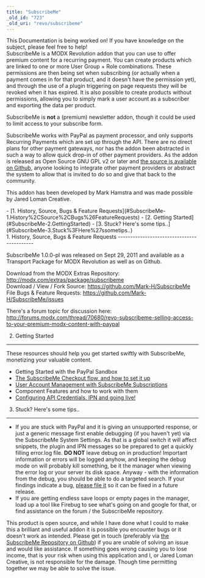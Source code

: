 ```yaml
---
title: "SubscribeMe"
_old_id: "723"
_old_uri: "revo/subscribeme"
---
```


<div class="note">This Documentation is being worked on! If you have knowledge on the subject, please feel free to help!</div>SubscribeMe is a MODX Revolution addon that you can use to offer premium content for a recurring payment. You can create products which are linked to one or more User Group + Role combinations. These permissions are then being set when subscribing (or actually when a payment comes in for that product, and it doesn't have the permission yet), and through the use of a plugin triggering on page requests they will be revoked when it has expired. It is also possible to create products without permissions, allowing you to simply mark a user account as a subscriber and exporting the data per product.

SubscribeMe is **not** a (premium) newsletter addon, though it could be used to limit access to your subscribe form.

SubscribeMe works with PayPal as payment processor, and only supports Recurring Payments which are set up through the API. There are no direct plans for other payment gateways, nor has the addon been abstracted in such a way to allow quick drop-in of other payment providers. As the addon is released as Open Source GNU GPL v2 or later and [the source is available on Github](https://github.com/Mark-H/SubscribeMe/), anyone looking to integrate other payment providers or abstract the system to allow that is invited to do so and give that back to the community.

This addon has been developed by Mark Hamstra and was made possible by Jared Loman Creative.

<div>- [1. History, Source, Bugs & Feature Requests](#SubscribeMe-1.History%2CSource%2CBugs%26FeatureRequests)
- [2. Getting Started](#SubscribeMe-2.GettingStarted)
- [3. Stuck? Here's some tips..](#SubscribeMe-3.Stuck%3FHere%27ssometips..)

</div>1. History, Source, Bugs & Feature Requests
-------------------------------------------

SubscribeMe 1.0.0-pl was released on Sept 29, 2011 and available as a Transport Package for MODX Revolution as well as on Github.

Download from the MODX Extras Repository: <http://modx.com/extras/package/subscribeme>  
Download / View / Fork Source: <https://github.com/Mark-H/SubscribeMe>  
File Bugs & Feature Requests: <https://github.com/Mark-H/SubscribeMe/issues>

There's a forum topic for discussion here: <http://forums.modx.com/thread/70680/revo-subscribeme-selling-access-to-your-premium-modx-content-with-paypal>

2. Getting Started
------------------

These resources should help you get started swiftly with SubscribeMe, monetizing your valuable content.

- Getting Started with the PayPal Sandbox
- [The SubscribeMe Checkout flow, and how to set it up](/extras/revo/subscribeme/subscribeme.setting-up-the-payment-flow "SubscribeMe.Setting up the Payment Flow")
- [User Account Management with SubscribeMe Subscriptions](/extras/revo/subscribeme/subscribeme.user-account-management "SubscribeMe.User Account Management")
- Component Features and how to work with them
- [Configuring API Credentials, IPN and going live!](/extras/revo/subscribeme/subscribeme.configuring-api-credentials,-ipn-and-going-live "SubscribeMe.Configuring API Credentials, IPN and going Live")

3. Stuck? Here's some tips..
----------------------------

- If you are stuck with PayPal and it is giving an unsupported response, or just a generic message first enable debugging (if you haven't yet) via the SubscribeMe System Settings. As that is a global switch it will affect snippets, the plugin and IPN messages so be prepared to get a quickly filling error.log file. **DO NOT** leave debug on in production! Important information or errors will be logged anyhow, and keeping the debug mode on will probably kill something, be it the manager when viewing the error log or your server its disk space. Anyway - with the information from the debug, you should be able to do a targeted search. If your findings indicate a bug, [please file it](https://github.com/Mark-H/SubscribeMe/issues) so it can be fixed in a future release.
- If you are getting endless save loops or empty pages in the manager, load up a tool like Firebug to see what's going on and google for that, or find assistance on the forum / the SubscribeMe repository.

This product is open source, and while I have done what I could to make this a brilliant and useful addon it is possible you encounter bugs or it doesn't work as intended. Please get in touch (preferably via [the SubscribeMe Repository on Github](https://github.com/Mark-H/SubscribeMe/issues)) if you are unable of solving an issue and would like assistance. If something goes wrong causing you to lose income, that is your risk when using this application and I, or Jared Loman Creative, is not responsible for the damage. Though time permitting together we may be able to solve the issue.